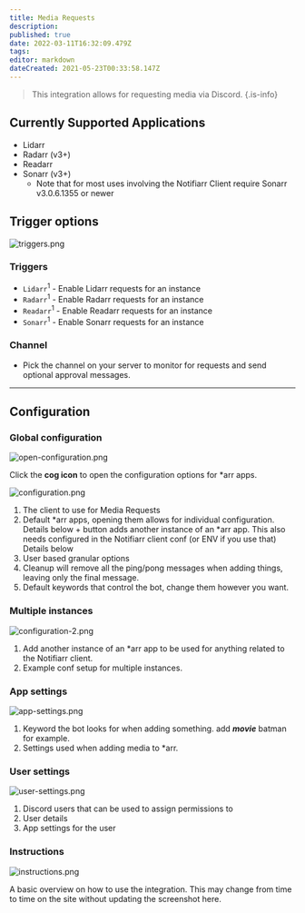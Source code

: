 ```yaml
---
title: Media Requests
description: 
published: true
date: 2022-03-11T16:32:09.479Z
tags: 
editor: markdown
dateCreated: 2021-05-23T00:33:58.147Z
---
```


> This integration allows for requesting media via Discord.
{.is-info}

## Currently Supported Applications

- Lidarr
- Radarr (v3+)
- Readarr
- Sonarr (v3+)
  - Note that for most uses involving the Notifiarr Client require Sonarr v3.0.6.1355 or newer

## Trigger options

![triggers.png](/mediarequests/triggers.png)

### Triggers

- `Lidarr`<sup>1</sup> - Enable Lidarr requests for an instance
- `Radarr`<sup>1</sup> - Enable Radarr requests for an instance
- `Readarr`<sup>1</sup> - Enable Readarr requests for an instance
- `Sonarr`<sup>1</sup> - Enable Sonarr requests for an instance

### Channel

- Pick the channel on your server to monitor for requests and send optional approval messages.

---

## Configuration

### Global configuration

![open-configuration.png](/mediarequests/open-configuration.png)

Click the **cog icon** to open the configuration options for *arr apps.

![configuration.png](/mediarequests/configuration.png)

1. The client to use for Media Requests
1. Default \*arr apps, opening them allows for individual configuration. Details below
\+ button adds another instance of an \*arr app. This also needs configured in the Notifiarr client conf (or ENV if you use that) Details below
1. User based granular options
1. Cleanup will remove all the ping/pong messages when adding things, leaving only the final message.
1. Default keywords that control the bot, change them however you want.

### Multiple instances

![configuration-2.png](/mediarequests/configuration-2.png)

1. Add another instance of an \*arr app to be used for anything related to the Notifiarr client.
1. Example conf setup for multiple instances.

### App settings

![app-settings.png](/mediarequests/app-settings.png)

1. Keyword the bot looks for when adding something. add ***movie*** batman for example.
1. Settings used when adding media to \*arr.

### User settings

![user-settings.png](/mediarequests/user-settings.png)

1. Discord users that can be used to assign permissions to
1. User details
1. App settings for the user

### Instructions

![instructions.png](/mediarequests/instructions.png)

A basic overview on how to use the integration. This may change from time to time on the site without updating the screenshot here.

